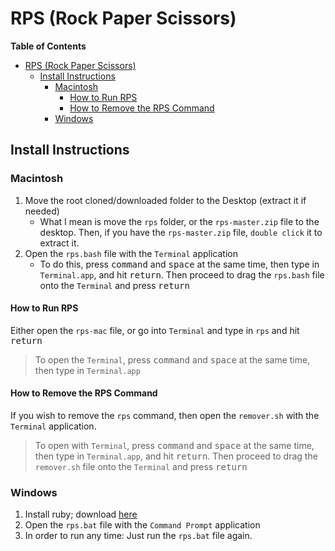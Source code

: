 # RPS (Rock Paper Scissors)

**Table of Contents**

- [RPS (Rock Paper Scissors)](#rps-rock-paper-scissors)
  - [Install Instructions](#install-instructions)
    - [Macintosh](#macintosh)
      - [How to Run RPS](#how-to-run-rps)
      - [How to Remove the RPS Command](#how-to-remove-the-rps-command)
    - [Windows](#windows)

## Install Instructions

### Macintosh

1. Move the root cloned/downloaded folder to the Desktop (extract it if needed)
   * What I mean is move the `rps` folder, or the `rps-master.zip` file to the desktop. Then, if you have the `rps-master.zip` file, `double click` it to extract it.
2. Open the `rps.bash` file with the `Terminal` application
   * To do this, press <kbd>command</kbd> and <kbd>space</kbd> at the same time, then type in `Terminal.app`, and hit <kbd>return</kbd>. Then proceed to drag the `rps.bash` file onto the `Terminal` and press <kbd>return</kbd>

#### How to Run RPS

Either open the `rps-mac` file, or go into `Terminal` and type in `rps` and hit <kbd>return</kbd>

> To open the `Terminal`, press <kbd>command</kbd> and <kbd>space</kbd> at the same time, then type in `Terminal.app`

#### How to Remove the RPS Command

If you wish to remove the `rps` command, then open the `remover.sh` with the `Terminal` application.

> To open with `Terminal`, press <kbd>command</kbd> and <kbd>space</kbd> at the same time, then type in `Terminal.app`, and hit <kbd>return</kbd>. Then proceed to drag the `remover.sh` file onto the `Terminal` and press <kbd>return</kbd>

### Windows

1. Install ruby; download [here](http://rubyinstaller.org/downloads/)
2. Open the `rps.bat` file with the `Command Prompt` application
3. In order to run any time: Just run the `rps.bat` file again.

